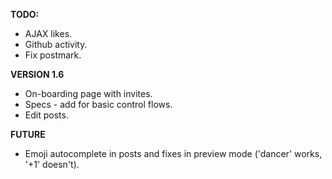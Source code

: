 __TODO:__
 * AJAX likes.
 * Github activity.
 * Fix postmark.

__VERSION 1.6__
 * On-boarding page with invites.
 * Specs - add for basic control flows.
 * Edit posts.
 
__FUTURE__
 * Emoji autocomplete in posts and fixes in preview mode ('dancer' works, '+1' doesn't).

